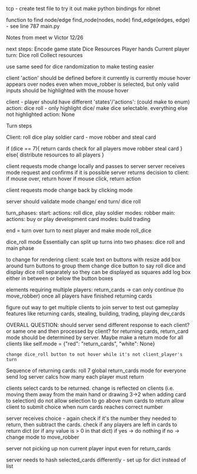 tcp - create test file to try it out
make python bindings for nbnet

function to find node/edge 
    find_node(nodes, node)
    find_edge(edges, edge) - see line 787 main.py



Notes from meet w Victor 12/26

next steps:
Encode game state
Dice
Resources
Player hands
Current player turn:
    Dice roll
    Collect resources

use same seed for dice randomization to make testing easier

client 'action' should be defined before it currently is
    currently mouse hover appears over nodes even when move_robber is selected, but only valid inputs should be highlighted with the mouse hover

client - player should have different 'states'/'actions':
    (could make to enum)
    action: dice roll - only highlight dice/ make dice selectable. everything else not highlighted
    action: None

Turn steps

Client:
    roll dice
    play soldier card - move robber and steal card

if (dice == 7){
    return cards check for all players
    move robber
    steal card
}
else{
    distribute resources to all players
}



client requests mode change locally and passes to server
server receives mode request and confirms if it is possible
server returns decision to client:
    if mouse over, return hover
    if mouse click, return action

client requests mode change back by clicking mode

server should validate mode change/ end turn/ dice roll

turn_phases:
start:
    actions:
        roll dice, play soldier
    modes:
        robber
main:
    actions:
        buy or play development card
    modes:
        build
        trading

end = turn over turn to next player and make mode roll_dice

dice_roll mode 
Essentially can split up turns into two phases: dice roll and main phase


to change for rendering client:
    scale text on buttons with resize
    add box around turn buttons to group them
    change dice button to say roll dice and display dice roll separately so they can be displayed as squares
    add log box either in between or below the button boxes


elements requiring multiple players:
    return_cards -> can only continue (to move_robber) once all players have finished returning cards

figure out way to get multiple clients to join server to test out gameplay features like returning cards, stealing, building, trading, playing dev_cards


OVERALL QUESTION: should server send different response to each client? or same one and then processed by client?
    for returning cards, return_card mode should be determined by server. Maybe make a return mode for all clients like self.mode = {"red": "return_cards", "white": None}

    change dice_roll button to not hover while it's not client_player's turn



Sequence of returning cards:
roll 7
global return_cards mode for everyone
send log
server calcs how many each player must return

clients select cards to be returned. change is reflected on clients (i.e. moving them away from the main hand or drawing 3->2 when adding card to selection)
do not allow selection to go above num cards to return
allow client to submit choice when num cards reaches correct number

server receives choice - again check if it's the number they needed to return, then subtract the cards. check if any players are left in cards to return dict (or if any value is > 0 in that dict)
if yes -> do nothing
if no -> change mode to move_robber




server not picking up non current player input even for return_cards
<!-- make arrow even length from resource name -->
<!-- can't go below 0 value on selected_cards -->
<!-- left arrow should undo right arrow -->
<!-- only show selected cards in render if value > 0 -->
server needs to hash selected_cards differently - set up for dict instead of list
<!-- add marker if player still has cards to return -->